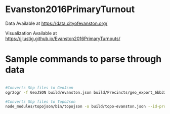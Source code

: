 # Evanston2016PrimaryTurnout
Data Available at https://data.cityofevanston.org/ 

Visualization Available at https://jjlustig.github.io/Evanston2016PrimaryTurnouts/

# Sample commands to parse through data #
```bash 

#Converts Shp files to GeoJson
ogr2ogr -f GeoJSON build/evanston.json build/Precincts/geo_export_6bb336c6-7ecd-45cf-8f19-69685f6b3170.shp -clipsrc -87.7324, 42.0191, -87.6650, 42.0718

#Converts Shp files to TopoJson
node_modules/topojson/bin/topojson -o build/topo-evanston.json --id-property='precinct,precinct' --external-properties='Presidential_Primary_Turnout_2016.csv' --properties="precinct=precinct,RegisteredVoters=+RegisteredVoters,BallotsCast=+BallotsCast" --projection='d3.geo.mercator().scale(400000).center([-87.6866, 42.0566])' build/evanston.json 


```
